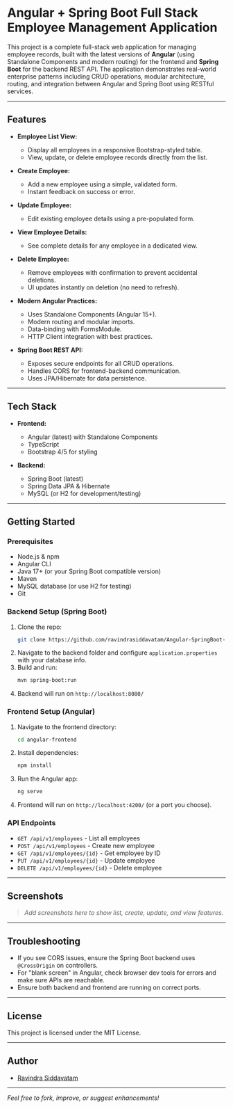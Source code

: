 # Angular + Spring Boot Full Stack Employee Management Application

This project is a complete full-stack web application for managing employee records, built with the latest versions of **Angular** (using Standalone Components and modern routing) for the frontend and **Spring Boot** for the backend REST API. The application demonstrates real-world enterprise patterns including CRUD operations, modular architecture, routing, and integration between Angular and Spring Boot using RESTful services.

---

## Features

- **Employee List View:**  
  - Display all employees in a responsive Bootstrap-styled table.
  - View, update, or delete employee records directly from the list.

- **Create Employee:**  
  - Add a new employee using a simple, validated form.
  - Instant feedback on success or error.

- **Update Employee:**  
  - Edit existing employee details using a pre-populated form.

- **View Employee Details:**  
  - See complete details for any employee in a dedicated view.

- **Delete Employee:**  
  - Remove employees with confirmation to prevent accidental deletions.
  - UI updates instantly on deletion (no need to refresh).

- **Modern Angular Practices:**  
  - Uses Standalone Components (Angular 15+).
  - Modern routing and modular imports.
  - Data-binding with FormsModule.
  - HTTP Client integration with best practices.

- **Spring Boot REST API:**  
  - Exposes secure endpoints for all CRUD operations.
  - Handles CORS for frontend-backend communication.
  - Uses JPA/Hibernate for data persistence.

---

## Tech Stack

- **Frontend:**  
  - Angular (latest) with Standalone Components
  - TypeScript
  - Bootstrap 4/5 for styling

- **Backend:**  
  - Spring Boot (latest)
  - Spring Data JPA & Hibernate
  - MySQL (or H2 for development/testing)

---

## Getting Started

### Prerequisites

- Node.js & npm
- Angular CLI
- Java 17+ (or your Spring Boot compatible version)
- Maven
- MySQL database (or use H2 for testing)
- Git

### Backend Setup (Spring Boot)

1. Clone the repo:
    ```sh
    git clone https://github.com/ravindrasiddavatam/Angular-SpringBoot-Full-Stack-App.git
    ```
2. Navigate to the backend folder and configure `application.properties` with your database info.
3. Build and run:
    ```sh
    mvn spring-boot:run
    ```
4. Backend will run on `http://localhost:8080/`

### Frontend Setup (Angular)

1. Navigate to the frontend directory:
    ```sh
    cd angular-frontend
    ```
2. Install dependencies:
    ```sh
    npm install
    ```
3. Run the Angular app:
    ```sh
    ng serve
    ```
4. Frontend will run on `http://localhost:4200/` (or a port you choose).

### API Endpoints

- `GET /api/v1/employees` - List all employees
- `POST /api/v1/employees` - Create new employee
- `GET /api/v1/employees/{id}` - Get employee by ID
- `PUT /api/v1/employees/{id}` - Update employee
- `DELETE /api/v1/employees/{id}` - Delete employee

---

## Screenshots

> _Add screenshots here to show list, create, update, and view features._

---

## Troubleshooting

- If you see CORS issues, ensure the Spring Boot backend uses `@CrossOrigin` on controllers.
- For "blank screen" in Angular, check browser dev tools for errors and make sure APIs are reachable.
- Ensure both backend and frontend are running on correct ports.

---

## License

This project is licensed under the MIT License.

---

## Author

- [Ravindra Siddavatam](https://github.com/ravindrasiddavatam)

---

*Feel free to fork, improve, or suggest enhancements!*
